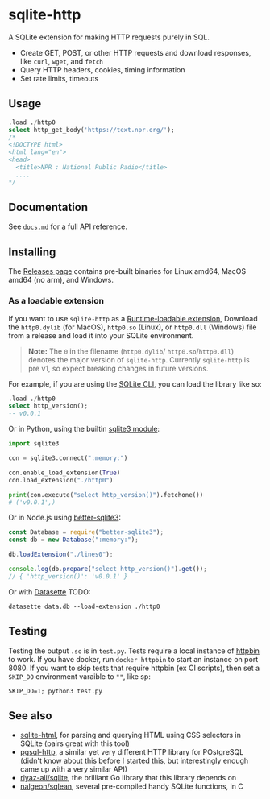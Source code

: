 # sqlite-http

A SQLite extension for making HTTP requests purely in SQL.

- Create GET, POST, or other HTTP requests and download responses, like `curl`, `wget`, and `fetch`
- Query HTTP headers, cookies, timing information
- Set rate limits, timeouts

## Usage

```sql
.load ./http0
select http_get_body('https://text.npr.org/');
/*
<!DOCTYPE html>
<html lang="en">
<head>
  <title>NPR : National Public Radio</title>
  ....
*/
```

## Documentation

See [`docs.md`](./docs.md) for a full API reference.

## Installing

The [Releases page](https://github.com/asg017/sqlite-lines/releases) contains pre-built binaries for Linux amd64, MacOS amd64 (no arm), and Windows.

### As a loadable extension

If you want to use `sqlite-http` as a [Runtime-loadable extension](https://www.sqlite.org/loadext.html), Download the `http0.dylib` (for MacOS), `http0.so` (Linux), or `http0.dll` (Windows) file from a release and load it into your SQLite environment.

> **Note:**
> The `0` in the filename (`http0.dylib`/ `http0.so`/`http0.dll`) denotes the major version of `sqlite-http`. Currently `sqlite-http` is pre v1, so expect breaking changes in future versions.

For example, if you are using the [SQLite CLI](https://www.sqlite.org/cli.html), you can load the library like so:

```sql
.load ./http0
select http_version();
-- v0.0.1
```

Or in Python, using the builtin [sqlite3 module](https://docs.python.org/3/library/sqlite3.html):

```python
import sqlite3

con = sqlite3.connect(":memory:")

con.enable_load_extension(True)
con.load_extension("./http0")

print(con.execute("select http_version()").fetchone())
# ('v0.0.1',)
```

Or in Node.js using [better-sqlite3](https://github.com/WiseLibs/better-sqlite3):

```javascript
const Database = require("better-sqlite3");
const db = new Database(":memory:");

db.loadExtension("./lines0");

console.log(db.prepare("select http_version()").get());
// { 'http_version()': 'v0.0.1' }
```

Or with [Datasette](https://datasette.io/) TODO:

```
datasette data.db --load-extension ./http0
```

## Testing

Testing the output `.so` is in `test.py`. Tests require a local instance of [httpbin](https://httpbin.org/) to work. If you have docker, run `docker httpbin` to start an instance on port 8080. If you want to skip tests that require httpbin (ex CI scripts), then set a `SKIP_DO` environment varaible to `""`, like sp:

```
SKIP_DO=1; python3 test.py
```

## See also

- [sqlite-html](https://github.com/asg017/sqlite-html), for parsing and querying HTML using CSS selectors in SQLite (pairs great with this tool)
- [pgsql-http](https://github.com/pramsey/pgsql-http), a similar yet very different HTTP library for POstgreSQL (didn't know about this before I started this, but interestingly enough came up with a very similar API)
- [riyaz-ali/sqlite](https://github.com/riyaz-ali/sqlite), the brilliant Go library that this library depends on
- [nalgeon/sqlean](https://github.com/nalgeon/sqlean), several pre-compiled handy SQLite functions, in C
